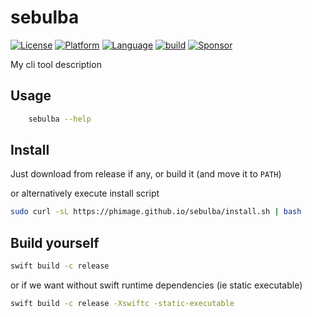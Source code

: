 # sebulba

[![License](https://img.shields.io/badge/license-MIT-blue.svg?style=flat)](http://mit-license.org)
[![Platform](http://img.shields.io/badge/platform-macOS_Linux-lightgrey.svg?style=flat)](https://developer.apple.com/resources/)
[![Language](http://img.shields.io/badge/language-swift-orange.svg?style=flat)](https://developer.apple.com/swift)
[![build](https://github.com/phimage/sebulba/actions/workflows/build.yml/badge.svg)](https://github.com/phimage/sebulba/actions/workflows/build.yml)
[![Sponsor](https://img.shields.io/badge/Sponsor-%F0%9F%A7%A1-white.svg?style=flat)](https://github.com/sponsors/phimage)

My cli tool description

## Usage

```bash
    sebulba --help
```

## Install

Just download from release if any, or build it (and move it to `PATH`)

or alternatively execute install script

```bash
sudo curl -sL https://phimage.github.io/sebulba/install.sh | bash
```

## Build yourself

```bash
swift build -c release
```

or if we want without swift runtime dependencies (ie static executable)

```bash
swift build -c release -Xswiftc -static-executable
```
